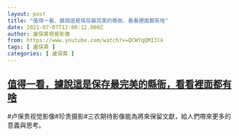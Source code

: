 ```yaml
---
layout: post
title: "值得一看，據說這是保存最完美的縣衙，看看裡面都有啥"
date: 2021-07-07T12:00:12.000Z
author: 盧保貴視覺影像
from: https://www.youtube.com/watch?v=QCWYqQMI3lk
tags: [ 盧保貴 ]
categories: [ 盧保貴 ]
---
```

<!--1625659212000-->
[值得一看，據說這是保存最完美的縣衙，看看裡面都有啥](https://www.youtube.com/watch?v=QCWYqQMI3lk)
------

<div>
#卢保贵视觉影像#珍贵摄影#三农期待影像能為將來保留文獻，給人們帶來更多的意義與思考。
</div>
